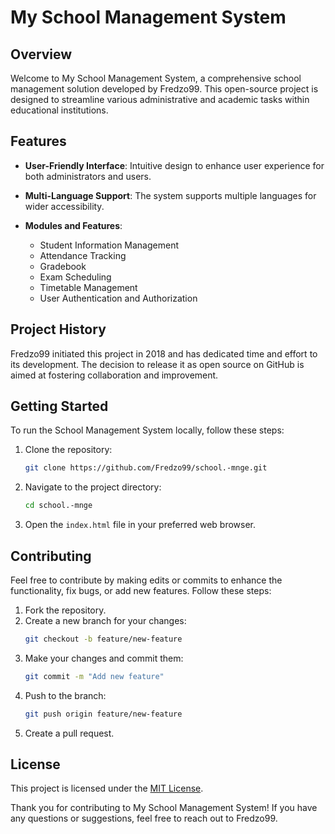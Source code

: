 # My School Management System

## Overview

Welcome to My School Management System, a comprehensive school management solution developed by Fredzo99. This open-source project is designed to streamline various administrative and academic tasks within educational institutions.

## Features

- **User-Friendly Interface**: Intuitive design to enhance user experience for both administrators and users.

- **Multi-Language Support**: The system supports multiple languages for wider accessibility.

- **Modules and Features**:
  - Student Information Management
  - Attendance Tracking
  - Gradebook
  - Exam Scheduling
  - Timetable Management
  - User Authentication and Authorization

## Project History

Fredzo99 initiated this project in 2018 and has dedicated time and effort to its development. The decision to release it as open source on GitHub is aimed at fostering collaboration and improvement.

## Getting Started

To run the School Management System locally, follow these steps:

1. Clone the repository:
   ```bash
   git clone https://github.com/Fredzo99/school.-mnge.git
   ```

2. Navigate to the project directory:
   ```bash
   cd school.-mnge
   ```

3. Open the `index.html` file in your preferred web browser.

## Contributing

Feel free to contribute by making edits or commits to enhance the functionality, fix bugs, or add new features. Follow these steps:

1. Fork the repository.
2. Create a new branch for your changes:
   ```bash
   git checkout -b feature/new-feature
   ```
3. Make your changes and commit them:
   ```bash
   git commit -m "Add new feature"
   ```
4. Push to the branch:
   ```bash
   git push origin feature/new-feature
   ```
5. Create a pull request.

## License

This project is licensed under the [MIT License](LICENSE).

Thank you for contributing to My School Management System! If you have any questions or suggestions, feel free to reach out to Fredzo99.
